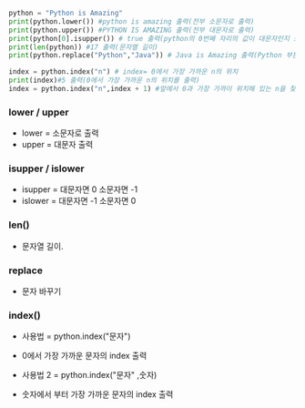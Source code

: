 ```python
python = "Python is Amazing"
print(python.lower()) #python is amazing 출력(전부 소문자로 출력)
print(python.upper()) #PYTHON IS AMAZING 출력(전부 대문자로 출력)
print(python[0].isupper()) # true 출력(python의 0번째 자리의 값이 대문자인지 소문자인지 확인)
print(len(python)) #17 출력(문자열 길이)
print(python.replace("Python","Java")) # Java is Amazing 출력(Python 부분이 Java로 바뀜)

index = python.index("n") # index= 0에서 가장 가까운 n의 위치   
print(index)#5 출력(0에서 가장 가까운 n의 위치를 출력)
index = python.index("n",index + 1) #앞에서 0과 가장 가까이 위치해 있는 n을 찾았다면 이번에는 그 다음 있는 n의 위치를 찾아준다.

```
### lower / upper
- lower  = 소문자로 출력
- upper = 대문자 출력

### isupper / islower
- isupper = 대문자면 0 소문자면 -1
- islower = 대문자면 -1 소문자면 0

### len()
- 문자열 길이.

### replace
- 문자 바꾸기

### index()
- 사용법 = python.index("문자")
- 0에서 가장 가까운 문자의 index 출력

- 사용법 2 = python.index("문자" ,숫자)
- 숫자에서 부터 가장 가까운 문자의 index 출력

